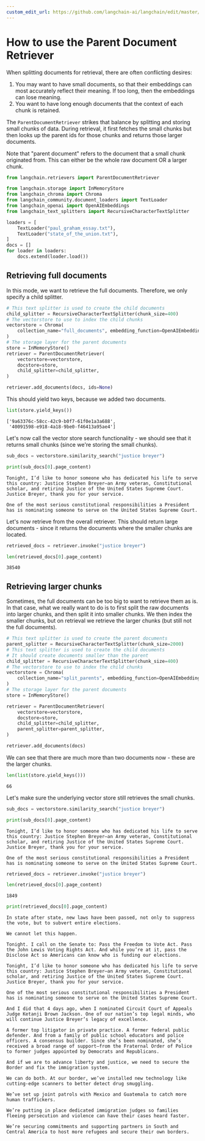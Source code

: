 ```yaml
---
custom_edit_url: https://github.com/langchain-ai/langchain/edit/master/docs/docs/how_to/parent_document_retriever.ipynb
---
```

# How to use the Parent Document Retriever

When splitting documents for retrieval, there are often conflicting desires:

1. You may want to have small documents, so that their embeddings can most
    accurately reflect their meaning. If too long, then the embeddings can
    lose meaning.
2. You want to have long enough documents that the context of each chunk is
    retained.

The `ParentDocumentRetriever` strikes that balance by splitting and storing
small chunks of data. During retrieval, it first fetches the small chunks
but then looks up the parent ids for those chunks and returns those larger
documents.

Note that "parent document" refers to the document that a small chunk
originated from. This can either be the whole raw document OR a larger
chunk.


```python
from langchain.retrievers import ParentDocumentRetriever
```


```python
from langchain.storage import InMemoryStore
from langchain_chroma import Chroma
from langchain_community.document_loaders import TextLoader
from langchain_openai import OpenAIEmbeddings
from langchain_text_splitters import RecursiveCharacterTextSplitter
```


```python
loaders = [
    TextLoader("paul_graham_essay.txt"),
    TextLoader("state_of_the_union.txt"),
]
docs = []
for loader in loaders:
    docs.extend(loader.load())
```

## Retrieving full documents

In this mode, we want to retrieve the full documents. Therefore, we only specify a child splitter.


```python
# This text splitter is used to create the child documents
child_splitter = RecursiveCharacterTextSplitter(chunk_size=400)
# The vectorstore to use to index the child chunks
vectorstore = Chroma(
    collection_name="full_documents", embedding_function=OpenAIEmbeddings()
)
# The storage layer for the parent documents
store = InMemoryStore()
retriever = ParentDocumentRetriever(
    vectorstore=vectorstore,
    docstore=store,
    child_splitter=child_splitter,
)
```


```python
retriever.add_documents(docs, ids=None)
```

This should yield two keys, because we added two documents.


```python
list(store.yield_keys())
```



```output
['9a63376c-58cc-42c9-b0f7-61f0e1a3a688',
 '40091598-e918-4a18-9be0-f46413a95ae4']
```


Let's now call the vector store search functionality - we should see that it returns small chunks (since we're storing the small chunks).


```python
sub_docs = vectorstore.similarity_search("justice breyer")
```


```python
print(sub_docs[0].page_content)
```
```output
Tonight, I’d like to honor someone who has dedicated his life to serve this country: Justice Stephen Breyer—an Army veteran, Constitutional scholar, and retiring Justice of the United States Supreme Court. Justice Breyer, thank you for your service. 

One of the most serious constitutional responsibilities a President has is nominating someone to serve on the United States Supreme Court.
```
Let's now retrieve from the overall retriever. This should return large documents - since it returns the documents where the smaller chunks are located.


```python
retrieved_docs = retriever.invoke("justice breyer")
```


```python
len(retrieved_docs[0].page_content)
```



```output
38540
```


## Retrieving larger chunks

Sometimes, the full documents can be too big to want to retrieve them as is. In that case, what we really want to do is to first split the raw documents into larger chunks, and then split it into smaller chunks. We then index the smaller chunks, but on retrieval we retrieve the larger chunks (but still not the full documents).


```python
# This text splitter is used to create the parent documents
parent_splitter = RecursiveCharacterTextSplitter(chunk_size=2000)
# This text splitter is used to create the child documents
# It should create documents smaller than the parent
child_splitter = RecursiveCharacterTextSplitter(chunk_size=400)
# The vectorstore to use to index the child chunks
vectorstore = Chroma(
    collection_name="split_parents", embedding_function=OpenAIEmbeddings()
)
# The storage layer for the parent documents
store = InMemoryStore()
```


```python
retriever = ParentDocumentRetriever(
    vectorstore=vectorstore,
    docstore=store,
    child_splitter=child_splitter,
    parent_splitter=parent_splitter,
)
```


```python
retriever.add_documents(docs)
```

We can see that there are much more than two documents now - these are the larger chunks.


```python
len(list(store.yield_keys()))
```



```output
66
```


Let's make sure the underlying vector store still retrieves the small chunks.


```python
sub_docs = vectorstore.similarity_search("justice breyer")
```


```python
print(sub_docs[0].page_content)
```
```output
Tonight, I’d like to honor someone who has dedicated his life to serve this country: Justice Stephen Breyer—an Army veteran, Constitutional scholar, and retiring Justice of the United States Supreme Court. Justice Breyer, thank you for your service. 

One of the most serious constitutional responsibilities a President has is nominating someone to serve on the United States Supreme Court.
```

```python
retrieved_docs = retriever.invoke("justice breyer")
```


```python
len(retrieved_docs[0].page_content)
```



```output
1849
```



```python
print(retrieved_docs[0].page_content)
```
```output
In state after state, new laws have been passed, not only to suppress the vote, but to subvert entire elections. 

We cannot let this happen. 

Tonight. I call on the Senate to: Pass the Freedom to Vote Act. Pass the John Lewis Voting Rights Act. And while you’re at it, pass the Disclose Act so Americans can know who is funding our elections. 

Tonight, I’d like to honor someone who has dedicated his life to serve this country: Justice Stephen Breyer—an Army veteran, Constitutional scholar, and retiring Justice of the United States Supreme Court. Justice Breyer, thank you for your service. 

One of the most serious constitutional responsibilities a President has is nominating someone to serve on the United States Supreme Court. 

And I did that 4 days ago, when I nominated Circuit Court of Appeals Judge Ketanji Brown Jackson. One of our nation’s top legal minds, who will continue Justice Breyer’s legacy of excellence. 

A former top litigator in private practice. A former federal public defender. And from a family of public school educators and police officers. A consensus builder. Since she’s been nominated, she’s received a broad range of support—from the Fraternal Order of Police to former judges appointed by Democrats and Republicans. 

And if we are to advance liberty and justice, we need to secure the Border and fix the immigration system. 

We can do both. At our border, we’ve installed new technology like cutting-edge scanners to better detect drug smuggling.  

We’ve set up joint patrols with Mexico and Guatemala to catch more human traffickers.  

We’re putting in place dedicated immigration judges so families fleeing persecution and violence can have their cases heard faster. 

We’re securing commitments and supporting partners in South and Central America to host more refugees and secure their own borders.
```